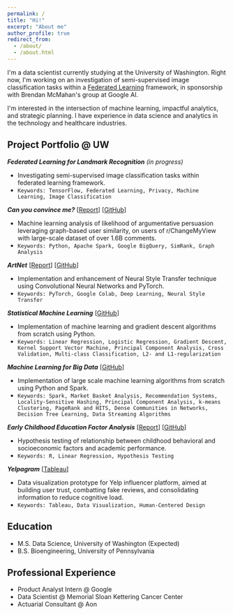 ```yaml
---
permalink: /
title: "Hi!"
excerpt: "About me"
author_profile: true
redirect_from: 
  - /about/
  - /about.html
---
```


I'm a data scientist currently studying at the University of Washington. Right now, I'm working on an investigation of semi-supervised image classification tasks within a [Federated Learning](https://ai.googleblog.com/2017/04/federated-learning-collaborative.html) framework, in sponsorship with Brendan McMahan's group at Google AI. 

I'm interested in the intersection of machine learning, impactful analytics, and strategic planning. I have experience in data science and analytics in the technology and healthcare industries. 

## Project Portfolio @ UW

***Federated Learning for Landmark Recognition*** _(in progress)_
* Investigating semi-supervised image classification tasks within federated learning framework. 
* `Keywords: TensorFlow, Federated Learning, Privacy, Machine Learning, Image Classification`

***Can you convince me?*** \[[Report](https://github.com/geoffreyli/reddit-cmv/raw/master/report.pdf)\] \[[GitHub](https://github.com/geoffreyli/reddit-cmv)\]
* Machine learning analysis of likelihood of argumentative persuasion leveraging graph-based user similarity, on users of r/ChangeMyView with large-scale dataset of over 1.6B comments.
* `Keywords: Python, Apache Spark, Google BigQuery, SimRank, Graph Analysis`

***ArtNet*** \[[Report](https://github.com/geoffreyli/ArtNet/raw/master/doc/Project%20Final%20Report.pdf)\] \[[GitHub](https://github.com/geoffreyli/ArtNet)\]
* Implementation and enhancement of Neural Style Transfer technique using Convolutional Neural Networks and PyTorch.
* `Keywords: PyTorch, Google Colab, Deep Learning, Neural Style Transfer`

***Statistical Machine Learning*** \[[GitHub](https://github.com/geoffreyli/statistical-machine-learning)\]
* Implementation of machine learning and gradient descent algorithms from scratch using Python.
* `Keywords: Linear Regression, Logistic Regression, Gradient Descent, Kernel Support Vector Machine, Principal Component Analysis, Cross Validation, Multi-class Classification, L2- and L1-regularization`

***Machine Learning for Big Data*** \[[GitHub](https://github.com/geoffreyli/machine-learning-for-big-data)\]
* Implementation of large scale machine learning algorithms from scratch using Python and Spark.
* `Keywords: Spark, Market Basket Analysis, Recommendation Systems, Locality-Sensitive Hashing, Principal Component Analysis, k-means Clustering, PageRank and HITS, Dense Communities in Networks, Decision Tree Learning, Data Streaming Algorithms`

***Early Childhood Education Factor Analysis*** \[[Report](https://github.com/geoffreyli/ecls/raw/master/doc/DATA_557_Final_Project_Report.pdf)\] \[[GitHub](https://github.com/geoffreyli/ecls)\]
* Hypothesis testing of relationship between childhood behavioral and socioeconomic factors and academic performance.
* `Keywords: R, Linear Regression, Hypothesis Testing`

***Yelpagram*** \[[Tableau](https://public.tableau.com/profile/geoffrey.li#!/vizhome/yelpagram_vF/Yelpagram)\]
* Data visualization prototype for Yelp influencer platform, aimed at building user trust, combatting fake reviews, and consolidating information to reduce cognitive load.
* `Keywords: Tableau, Data Visualization, Human-Centered Design`


## Education
* M.S. Data Science, University of Washington (Expected)
* B.S. Bioengineering, University of Pennsylvania


## Professional Experience
* Product Analyst Intern @ Google
* Data Scientist @ Memorial Sloan Kettering Cancer Center
* Actuarial Consultant @ Aon 


